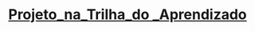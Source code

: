 # [Projeto_na_Trilha_do _Aprendizado](https://gabrielpepe.github.io/Projeto_na_Trilha_do_Aprendizado/)
 
